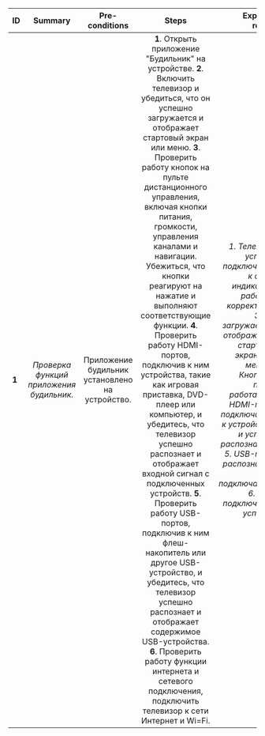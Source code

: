ID | Summary | Pre-conditions | Steps | Expected results
:--|:-------:|:--------------:|:-----:|-----------------:
**1** | *Проверка функций приложения будильник*. | Приложение будильник установлено на устройство.  | **1**. Открыть приложение "Будильник" на устройстве. **2**. Включить телевизор и убедиться, что он успешно загружается и отображает стартовый экран или меню. **3**. Проверить работу кнопок на пульте дистанционного управления, включая кнопки питания, громкости, управления каналами и навигации. Убежиться, что кнопки реагируют на нажатие и выполняют соответствующие функции. **4**. Проверить работу HDMI-портов, подключив к ним устройства, такие как игровая приставка, DVD-плеер или компьютер, и убедитесь, что телевизор успешно распознает и отображает входной сигнал с подключенных устройств. **5**. Проверить работу USB-портов, подключив к ним флеш-накопитель или другое USB-устройство, и убедитесь, что телевизор успешно распознает и отображает содержимое USB-устройства. **6**. Проверить работу функции интернета и сетевого подключения, подключить телевизор к сети Интернет и Wi=Fi.  | *1. Телевизор успешно подключается к сети и индикаторы работают корректно. 2. Экран загружается и отображается стартовый экран либо меню. 3. Кнопки на пульте работают. 4. HDMI-порты подключаются к устройствам и успешно распознаются. 5. USB-порты распознаются и подключаются. 6. Wi-Fi подключается успешно*. 
